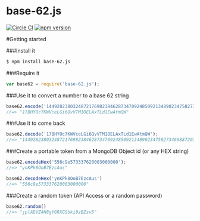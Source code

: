 # base-62.js

[![Circle CI](https://circleci.com/gh/bnorton/base-62.js.svg?style=svg)](https://circleci.com/gh/bnorton/base-62.js)
[![npm version](https://badge.fury.io/js/base-62.js.svg)](http://badge.fury.io/js/base-62.js)

#Getting started

###Install it
```bash
$ npm install base-62.js
```

###Require it
```javascript
var base62 = require('base-62.js');
```

###Use it to convert a number to a base 62 string
```javascript
base62.encode('144928238032487217698238462873470924850921348902347582734698872031234');
//=> "17BHYOc7KWVceLGi6QvVTM1OELAxTLd1EwAtmQW"
```

###Use it to come back
```javascript
base62.decode('17BHYOc7KWVceLGi6QvVTM1OELAxTLd1EwAtmQW');
//=> "144928238032487217698238462873470924850921348902347582734698872031234"
```

###Create a portable token from a MongoDB Object id (or any HEX string)
```javascript
base62.encodeHex('556c9e573337620003000000');
//=> "ynKPk8OoB7EzcAus"

base62.decodeHex('ynKPk8OoB7EzcAus')
//=> "556c9e573337620003000000"
```

###Create a random token (API Access or a random password)
```javascript
base62.random()
//=> "jplADVZ4H8gYGRXGSbki8zBZsv5"
```
